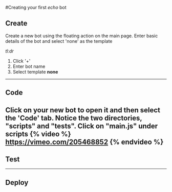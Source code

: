 #Creating your first _echo_ bot

## Create
Create a new bot using the floating action on the main page. Enter basic details of the bot and select 'none' as the template

_tl:dr_
1. Click '+'
2. Enter bot name
3. Select template **none**
---
## Code
Click on your new bot to open it and then select the 'Code' tab. Notice the two directories, "scripts" and "tests". Click on "main.js" under scripts
{% video %} https://vimeo.com/205468852 {% endvideo %}
---
## Test

---
## Deploy